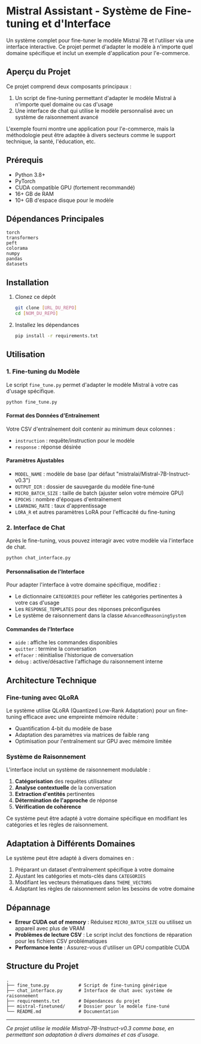 # Mistral Assistant - Système de Fine-tuning et d'Interface

Un système complet pour fine-tuner le modèle Mistral 7B et l'utiliser via une interface interactive. Ce projet permet d'adapter le modèle à n'importe quel domaine spécifique et inclut un exemple d'application pour l'e-commerce.

## Aperçu du Projet

Ce projet comprend deux composants principaux :
1. Un script de fine-tuning permettant d'adapter le modèle Mistral à n'importe quel domaine ou cas d'usage
2. Une interface de chat qui utilise le modèle personnalisé avec un système de raisonnement avancé

L'exemple fourni montre une application pour l'e-commerce, mais la méthodologie peut être adaptée à divers secteurs comme le support technique, la santé, l'éducation, etc.

## Prérequis

- Python 3.8+
- PyTorch
- CUDA compatible GPU (fortement recommandé)
- 16+ GB de RAM
- 10+ GB d'espace disque pour le modèle

## Dépendances Principales

```
torch
transformers
peft
colorama
numpy
pandas
datasets
```

## Installation

1. Clonez ce dépôt
   ```bash
   git clone [URL_DU_REPO]
   cd [NOM_DU_REPO]
   ```

2. Installez les dépendances
   ```bash
   pip install -r requirements.txt
   ```

## Utilisation

### 1. Fine-tuning du Modèle

Le script `fine_tune.py` permet d'adapter le modèle Mistral à votre cas d'usage spécifique.

```bash
python fine_tune.py
```

#### Format des Données d'Entraînement

Votre CSV d'entraînement doit contenir au minimum deux colonnes :
- `instruction` : requête/instruction pour le modèle
- `response` : réponse désirée

#### Paramètres Ajustables

- `MODEL_NAME` : modèle de base (par défaut "mistralai/Mistral-7B-Instruct-v0.3")
- `OUTPUT_DIR` : dossier de sauvegarde du modèle fine-tuné
- `MICRO_BATCH_SIZE` : taille de batch (ajuster selon votre mémoire GPU)
- `EPOCHS` : nombre d'époques d'entraînement
- `LEARNING_RATE` : taux d'apprentissage
- `LORA_R` et autres paramètres LoRA pour l'efficacité du fine-tuning

### 2. Interface de Chat

Après le fine-tuning, vous pouvez interagir avec votre modèle via l'interface de chat.

```bash
python chat_interface.py
```

#### Personnalisation de l'Interface

Pour adapter l'interface à votre domaine spécifique, modifiez :
- Le dictionnaire `CATEGORIES` pour refléter les catégories pertinentes à votre cas d'usage
- Les `RESPONSE_TEMPLATES` pour des réponses préconfigurées
- Le système de raisonnement dans la classe `AdvancedReasoningSystem`

#### Commandes de l'Interface

- `aide` : affiche les commandes disponibles
- `quitter` : termine la conversation
- `effacer` : réinitialise l'historique de conversation
- `debug` : active/désactive l'affichage du raisonnement interne

## Architecture Technique

### Fine-tuning avec QLoRA

Le système utilise QLoRA (Quantized Low-Rank Adaptation) pour un fine-tuning efficace avec une empreinte mémoire réduite :
- Quantification 4-bit du modèle de base
- Adaptation des paramètres via matrices de faible rang
- Optimisation pour l'entraînement sur GPU avec mémoire limitée

### Système de Raisonnement

L'interface inclut un système de raisonnement modulable :
1. **Catégorisation** des requêtes utilisateur
2. **Analyse contextuelle** de la conversation
3. **Extraction d'entités** pertinentes
4. **Détermination de l'approche** de réponse
5. **Vérification de cohérence**

Ce système peut être adapté à votre domaine spécifique en modifiant les catégories et les règles de raisonnement.

## Adaptation à Différents Domaines

Le système peut être adapté à divers domaines en :
1. Préparant un dataset d'entraînement spécifique à votre domaine
2. Ajustant les catégories et mots-clés dans `CATEGORIES`
3. Modifiant les vecteurs thématiques dans `THEME_VECTORS`
4. Adaptant les règles de raisonnement selon les besoins de votre domaine

## Dépannage

- **Erreur CUDA out of memory** : Réduisez `MICRO_BATCH_SIZE` ou utilisez un appareil avec plus de VRAM
- **Problèmes de lecture CSV** : Le script inclut des fonctions de réparation pour les fichiers CSV problématiques
- **Performance lente** : Assurez-vous d'utiliser un GPU compatible CUDA

## Structure du Projet

```
.
├── fine_tune.py           # Script de fine-tuning générique
├── chat_interface.py      # Interface de chat avec système de raisonnement
├── requirements.txt       # Dépendances du projet
├── mistral-finetuned/     # Dossier pour le modèle fine-tuné
└── README.md              # Documentation
```

---

*Ce projet utilise le modèle Mistral-7B-Instruct-v0.3 comme base, en permettant son adaptation à divers domaines et cas d'usage.*
